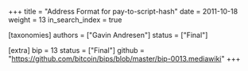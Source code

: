+++
title = "Address Format for pay-to-script-hash"
date = 2011-10-18
weight = 13
in_search_index = true

[taxonomies]
authors = ["Gavin Andresen"]
status = ["Final"]

[extra]
bip = 13
status = ["Final"]
github = "https://github.com/bitcoin/bips/blob/master/bip-0013.mediawiki"
+++

